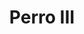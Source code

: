 ---
title: Perro III
date: 
draft: false

# descripcion
description : Dije de plata 925

materials: Plata 925

color: Plateado

dimensions: 1,5cm alto

code: 02-14-0670

type: "Dijes"

categories: []

price: $3.020,00

price_eftvo: $2.565,00

# Images
# first image will be shown in the product page
images:
  # - image: "images/path_to_image"
  # La ubicacion de las imagenes es imagenes/Dijes/Dijes.Plata/02-14-0670-perro-iii
  - image: "./images/dijes/plata/02-14-0670.JPG"
---